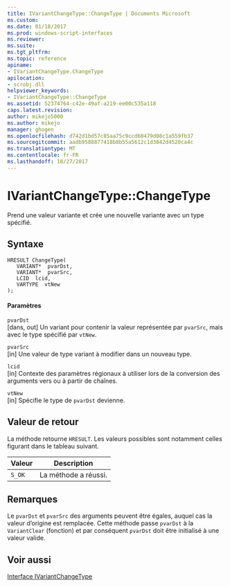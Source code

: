 ```yaml
---
title: IVariantChangeType::ChangeType | Documents Microsoft
ms.custom: 
ms.date: 01/18/2017
ms.prod: windows-script-interfaces
ms.reviewer: 
ms.suite: 
ms.tgt_pltfrm: 
ms.topic: reference
apiname:
- IVariantChangeType.ChangeType
apilocation:
- scrobj.dll
helpviewer_keywords:
- IVariantChangeType::ChangeType
ms.assetid: 52374764-c42e-49af-a219-ee00c535a118
caps.latest.revision: 
author: mikejo5000
ms.author: mikejo
manager: ghogen
ms.openlocfilehash: d742d1bd57c85aa75c9ccd60479d08c1a559fb37
ms.sourcegitcommit: aadb9588877418b8b55a5612c1d3842d4520ca4c
ms.translationtype: MT
ms.contentlocale: fr-FR
ms.lasthandoff: 10/27/2017
---
```

# <a name="ivariantchangetypechangetype"></a>IVariantChangeType::ChangeType
Prend une valeur variante et crée une nouvelle variante avec un type spécifié.  
  
## <a name="syntax"></a>Syntaxe  
  
```  
HRESULT ChangeType(  
   VARIANT*  pvarDst,  
   VARIANT*  pvarSrc,  
   LCID  lcid,  
   VARTYPE  vtNew  
);  
```  
  
#### <a name="parameters"></a>Paramètres  
 `pvarDst`  
 [dans, out] Un variant pour contenir la valeur représentée par `pvarSrc`, mais avec le type spécifié par `vtNew`.  
  
 `pvarSrc`  
 [in] Une valeur de type variant à modifier dans un nouveau type.  
  
 `lcid`  
 [in] Contexte des paramètres régionaux à utiliser lors de la conversion des arguments vers ou à partir de chaînes.  
  
 `vtNew`  
 [in] Spécifie le type de `pvarDst` devienne.  
  
## <a name="return-value"></a>Valeur de retour  
 La méthode retourne `HRESULT`. Les valeurs possibles sont notamment celles figurant dans le tableau suivant.  
  
|Valeur|Description|  
|-----------|-----------------|  
|`S_OK`|La méthode a réussi.|  
  
## <a name="remarks"></a>Remarques  
 Le `pvarDst` et `pvarSrc` des arguments peuvent être égales, auquel cas la valeur d’origine est remplacée. Cette méthode passe `pvarDst` à la `VariantClear` (fonction) et par conséquent `pvarDst` doit être initialisé à une valeur valide.  
  
## <a name="see-also"></a>Voir aussi  
 [Interface IVariantChangeType](../../winscript/reference/ivariantchangetype-interface.md)
